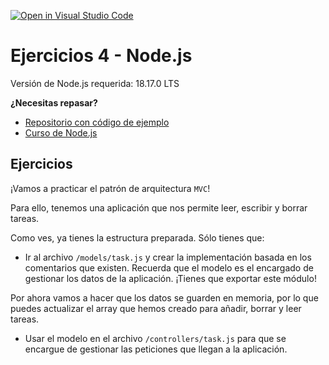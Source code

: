 [![Open in Visual Studio Code](https://classroom.github.com/assets/open-in-vscode-718a45dd9cf7e7f842a935f5ebbe5719a5e09af4491e668f4dbf3b35d5cca122.svg)](https://classroom.github.com/online_ide?assignment_repo_id=11638000&assignment_repo_type=AssignmentRepo)
# Ejercicios 4 - Node.js

Versión de Node.js requerida: 18.17.0 LTS

**¿Necesitas repasar?**

- [Repositorio con código de ejemplo](https://github.com/midudev/curso-node-js)
- [Curso de Node.js](https://midu.link/node)

## Ejercicios

¡Vamos a practicar el patrón de arquitectura `MVC`!

Para ello, tenemos una aplicación que nos permite leer, escribir y borrar tareas.

Como ves, ya tienes la estructura preparada. Sólo tienes que:

- Ir al archivo `/models/task.js` y crear la implementación basada en los comentarios que existen. Recuerda que el modelo es el encargado de gestionar los datos de la aplicación. ¡Tienes que exportar este módulo!

Por ahora vamos a hacer que los datos se guarden en memoria, por lo que puedes actualizar el array que hemos creado para añadir, borrar y leer tareas.

- Usar el modelo en el archivo `/controllers/task.js` para que se encargue de gestionar las peticiones que llegan a la aplicación.

